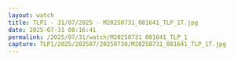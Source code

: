 ```yaml
---
layout: watch
title: TLP1 - 31/07/2025 - M20250731_081641_TLP_1T.jpg
date: 2025-07-31 08:16:41
permalink: /2025/07/31/watch/M20250731_081641_TLP_1
capture: TLP1/2025/202507/20250730/M20250731_081641_TLP_1T.jpg
---
```

